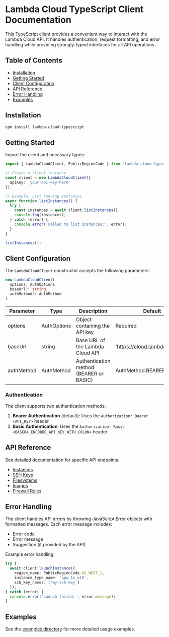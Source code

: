 # Lambda Cloud TypeScript Client Documentation

This TypeScript client provides a convenient way to interact with the Lambda Cloud API. It handles authentication, request formatting, and error handling while providing strongly-typed interfaces for all API operations.

## Table of Contents
- [Installation](#installation)
- [Getting Started](#getting-started)
- [Client Configuration](#client-configuration)
- [API Reference](#api-reference)
- [Error Handling](#error-handling)
- [Examples](#examples)

## Installation

```bash
npm install lambda-cloud-typescript
```

## Getting Started

Import the client and necessary types:

```typescript
import { LambdaCloudClient, PublicRegionCode } from 'lambda-cloud-typescript';

// Create a client instance
const client = new LambdaCloudClient({
  apiKey: 'your-api-key-here'
});

// Example: List running instances
async function listInstances() {
  try {
    const instances = await client.listInstances();
    console.log(instances);
  } catch (error) {
    console.error('Failed to list instances:', error);
  }
}

listInstances();
```

## Client Configuration

The `LambdaCloudClient` constructor accepts the following parameters:

```typescript
new LambdaCloudClient(
  options: AuthOptions,
  baseUrl?: string,
  authMethod?: AuthMethod
)
```

| Parameter | Type | Description | Default |
|-----------|------|-------------|---------|
| options | AuthOptions | Object containing the API key | Required |
| baseUrl | string | Base URL of the Lambda Cloud API | 'https://cloud.lambdalabs.com' |
| authMethod | AuthMethod | Authentication method (BEARER or BASIC) | AuthMethod.BEARER |

### Authentication

The client supports two authentication methods:

1. **Bearer Authentication** (default): Uses the `Authorization: Bearer <API_KEY>` header
2. **Basic Authentication**: Uses the `Authorization: Basic <BASE64_ENCODED_API_KEY_WITH_COLON>` header

## API Reference

See detailed documentation for specific API endpoints:
- [Instances](./instances.md)
- [SSH Keys](./ssh-keys.md)
- [Filesystems](./filesystems.md)
- [Images](./images.md)
- [Firewall Rules](./firewall-rules.md)

## Error Handling

The client handles API errors by throwing JavaScript Error objects with formatted messages. Each error message includes:

- Error code
- Error message
- Suggestion (if provided by the API)

Example error handling:

```typescript
try {
  await client.launchInstance({
    region_name: PublicRegionCode.US_WEST_1,
    instance_type_name: 'gpu_1x_a10',
    ssh_key_names: ['my-ssh-key']
  });
} catch (error) {
  console.error('Launch failed:', error.message);
}
```

## Examples

See the [examples directory](./examples/) for more detailed usage examples.
